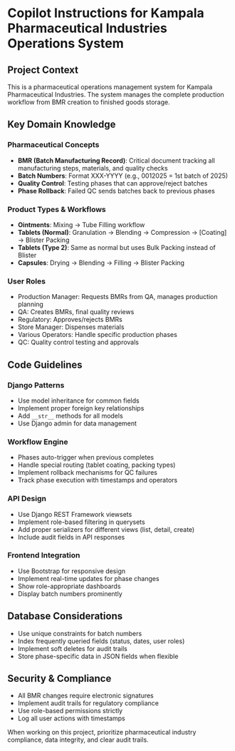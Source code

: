 # Copilot Instructions for Kampala Pharmaceutical Industries Operations System

<!-- Use this file to provide workspace-specific custom instructions to Copilot. For more details, visit https://code.visualstudio.com/docs/copilot/copilot-customization#_use-a-githubcopilotinstructionsmd-file -->

## Project Context
This is a pharmaceutical operations management system for Kampala Pharmaceutical Industries. The system manages the complete production workflow from BMR creation to finished goods storage.

## Key Domain Knowledge

### Pharmaceutical Concepts
- **BMR (Batch Manufacturing Record)**: Critical document tracking all manufacturing steps, materials, and quality checks
- **Batch Numbers**: Format XXX-YYYY (e.g., 0012025 = 1st batch of 2025)  
- **Quality Control**: Testing phases that can approve/reject batches
- **Phase Rollback**: Failed QC sends batches back to previous phases

### Product Types & Workflows
- **Ointments**: Mixing → Tube Filling workflow
- **Tablets (Normal)**: Granulation → Blending → Compression → [Coating] → Blister Packing
- **Tablets (Type 2)**: Same as normal but uses Bulk Packing instead of Blister
- **Capsules**: Drying → Blending → Filling → Blister Packing

### User Roles
- Production Manager: Requests BMRs from QA, manages production planning
- QA: Creates BMRs, final quality reviews
- Regulatory: Approves/rejects BMRs
- Store Manager: Dispenses materials
- Various Operators: Handle specific production phases
- QC: Quality control testing and approvals

## Code Guidelines

### Django Patterns
- Use model inheritance for common fields
- Implement proper foreign key relationships
- Add `__str__` methods for all models
- Use Django admin for data management

### Workflow Engine
- Phases auto-trigger when previous completes
- Handle special routing (tablet coating, packing types)
- Implement rollback mechanisms for QC failures
- Track phase execution with timestamps and operators

### API Design
- Use Django REST Framework viewsets
- Implement role-based filtering in querysets
- Add proper serializers for different views (list, detail, create)
- Include audit fields in API responses

### Frontend Integration
- Use Bootstrap for responsive design
- Implement real-time updates for phase changes
- Show role-appropriate dashboards
- Display batch numbers prominently

## Database Considerations
- Use unique constraints for batch numbers
- Index frequently queried fields (status, dates, user roles)
- Implement soft deletes for audit trails
- Store phase-specific data in JSON fields when flexible

## Security & Compliance
- All BMR changes require electronic signatures
- Implement audit trails for regulatory compliance
- Use role-based permissions strictly
- Log all user actions with timestamps

When working on this project, prioritize pharmaceutical industry compliance, data integrity, and clear audit trails.
